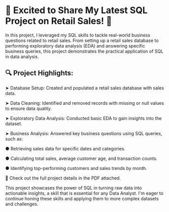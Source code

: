 # 🚀 Excited to Share My Latest SQL Project on Retail Sales! 🚀

In this project, I leveraged my SQL skills to tackle real-world business questions related to retail sales. From setting up a retail sales database to performing exploratory data analysis (EDA) and answering specific business queries, this project demonstrates the practical application of SQL in data analysis.

## 🔍 Project Highlights:

➤ Database Setup: Created and populated a retail sales database with sales data.

➤ Data Cleaning: Identified and removed records with missing or null values to ensure data quality.

➤ Exploratory Data Analysis: Conducted basic EDA to gain insights into the dataset.

➤ Business Analysis: Answered key business questions using SQL queries, such as:

● Retrieving sales data for specific dates and categories.

● Calculating total sales, average customer age, and transaction counts.

● Identifying top-performing customers and sales trends by month.

🔗 Check out the full project details in the PDF attached.

This project showcases the power of SQL in turning raw data into actionable insights, a skill that is essential for any Data Analyst. I'm eager to continue honing these skills and applying them to more complex datasets and challenges.


